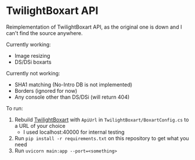 # TwilightBoxart API

Reimplementation of TwilightBoxart API, as the original one is down and I can't find the source anywhere.

Currently working:
- Image resizing
- DS/DSi boxarts

Currently not working:
- SHA1 matching (No-Intro DB is not implemented)
- Borders (ignored for now)
- Any console other than DS/DSi (will return 404)

To run:
1. Rebuild [TwilightBoxart](https://github.com/KirovAir/TwilightBoxart) with `ApiUrl` in `TwilightBoxart/BoxartConfig.cs` to a URL of your choice
    - I used localhost:40000 for internal testing
1. Run `pip install -r requirements.txt` on this repository to get what you need
1. Run `uvicorn main:app --port=<something>`
